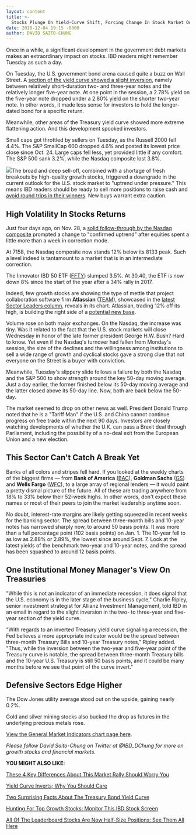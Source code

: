 ```yaml
---
layout: content
title: >-
  Stocks Plunge On Yield-Curve Shift, Forcing Change In Stock Market Outlook
date: 2018-12-04 19:15 -0800
author: DAVID SAITO-CHUNG
---
```






Once in a while, a significant development in the government debt markets makes an extraordinary impact on stocks. IBD readers might remember Tuesday as such a day.




On Tuesday, the U.S. government bond arena caused quite a buzz on Wall Street. A [section of the yield curve showed a slight inversion](https://www.investors.com/research/the-income-investor/treasury-yield-curve-inverts-dow-jones-dives/), namely between relatively short-duration two- and three-year notes and the relatively longer five-year note. At one point in the session, a 2.78% yield on the five-year note dropped under a 2.80% yield on the shorter two-year note. In other words, it made less sense for investors to hold the longer-dated bond for a specific return.


Meanwhile, other areas of the Treasury yield curve showed more extreme flattening action. And this development spooked investors.


Small caps got throttled by sellers on Tuesday, as the Russell 2000 fell 4.4%. The S&P SmallCap 600 dropped 4.6% and posted its lowest price close since Oct. 24. Large caps fell less, yet provided little if any comfort. The S&P 500 sank 3.2%, while the Nasdaq composite lost 3.8%.


![](https://www.investors.com/wp-content/uploads/2018/12/MP_1x1_120418-201x300.jpg)The broad and deep sell-off, combined with a shortage of fresh breakouts by high-quality growth stocks, triggered a downgrade in the current outlook for the U.S. stock market to "uptrend under pressure." This means IBD readers should be ready to sell more positions to raise cash and [avoid round trips in their winners](https://www.investors.com/how-to-invest/investors-corner/how-to-sell-dont-freeze-if-double-digit-gain-in-a-stock-shrinks-fast/). New buys warrant extra caution.


High Volatility In Stocks Returns
---------------------------------


Just four days ago, on Nov. 28, a [solid follow-through by the Nasdaq composite](https://www.investors.com/market-trend/the-big-picture/stock-market-cheers-powell-remarks-bottoming-signal/) prompted a change to "confirmed uptrend" after equities spent a little more than a week in correction mode.


At 7158, the Nasdaq composite now stands 12% below its 8133 peak. Such a level indeed is tantamount to a market that is in an intermediate correction.


The Innovator IBD 50 ETF ([FFTY](https://research.investors.com/quote.aspx?symbol=FFTY)) slumped 3.5%. At 30.40, the ETF is now down 8% since the start of the year after a 34% rally in 2017.


Indeed, few growth stocks are showing the type of mettle that project collaboration software firm **Atlassian** ([TEAM](https://research.investors.com/quote.aspx?symbol=TEAM)), showcased in the [latest Sector Leaders column](https://www.investors.com/stock-lists/sector-leaders/top-software-stock-atlassian-sector-leader/), reveals in its chart. Atlassian, trading 12% off its high, is building the right side of a [potential new base](https://www.investors.com/how-to-invest/investors-corner/how-to-trade-stocks-base-stock-charts/).


Volume rose on both major exchanges. On the Nasdaq, the increase was tiny. Was it related to the fact that the U.S. stock markets will close Wednesday in honor of the late former president George H.W. Bush? Hard to know. Yet even if the Nasdaq's turnover had fallen from Monday's session, the size of the declines and the willingness among institutions to sell a wide range of growth and cyclical stocks gave a strong clue that not everyone on the Street is a buyer with conviction.



Meanwhile, Tuesday's slippery slide follows a failure by both the Nasdaq and the S&P 500 to show strength around the key 50-day moving average. Just a day earlier, the former finished below its 50-day moving average and the latter closed above its 50-day line. Now, both are back below the 50-day.


The market seemed to drop on other news as well. President Donald Trump noted that he is a "Tariff Man" if the U.S. and China cannot continue progress on free trade within the next 90 days. Investors are closely watching developments of whether the U.K. can pass a Brexit deal through Parliament, including the possibility of a no-deal exit from the European Union and a new election.


This Sector Can't Catch A Break Yet
-----------------------------------


Banks of all colors and stripes fell hard. If you looked at the weekly charts of the biggest firms — from **Bank of America** ([BAC](https://research.investors.com/quote.aspx?symbol=BAC)), **Goldman Sachs** ([GS](https://research.investors.com/quote.aspx?symbol=GS)) and **Wells Fargo** ([WFC](https://research.investors.com/quote.aspx?symbol=WFC)), to a large array of regional lenders — it would paint a pretty dismal picture of the future. All of these are trading anywhere from 18% to 33% below their 52-week highs. In other words, don't expect these names or most of their peers to join the market leadership anytime soon.


No doubt, interest-rate margins are likely getting squeezed in recent weeks for the banking sector. The spread between three-month bills and 10-year notes has narrowed sharply now, to around 50 basis points. It was more than a full percentage point (102 basis points) on Jan. 1. The 10-year fell to as low as 2.88% or 2.89%, the lowest since around Sept. 7. Look at the latest yields of the benchmark two-year and 10-year notes, and the spread has been squashed to around 12 basis points.


One Institutional Money Manager's View On Treasuries
----------------------------------------------------


"While this is not an indicator of an immediate recession, it does signal that the U.S. economy is in the later stage of the business cycle," Charlie Ripley, senior investment strategist for Allianz Investment Management, told IBD in an email in regard to the slight inversion in the two- to three-year and five-year section of the yield curve.


"With regards to an inverted Treasury yield curve signaling a recession, the Fed believes a more appropriate indicator would be the spread between three-month Treasury Bills and 10-year Treasury notes," Ripley added. "Thus, while the inversion between the two-year and five-year point of the Treasury curve is notable, the spread between three-month Treasury bills and the 10-year U.S. Treasury is still 50 basis points, and it could be many months before we see that point of the curve invert."


Defensive Sectors Edge Higher
-----------------------------


The Dow Jones utility average stood out on the upside, gaining nearly 0.2%.


Gold and silver mining stocks also bucked the drop as futures in the underlying precious metals rose.


[View the General Market Indicators chart page here](https://www.investors.com/wp-content/uploads/2018/12/IBD0412152727GMI.pdf).


*Please follow David Saito-Chung on Twitter at @IBD\_DChung for more on growth stocks and financial markets.*


**YOU MIGHT ALSO LIKE:**


[These 4 Key Differences About This Market Rally Should Worry You](https://www.investors.com/market-trend/stock-market-today/dow-jones-futures-stock-market-rally-apple-stock-market-rally-s-and-p-500-earnings/)


[Yield Curve Inverts; Why You Should Care](https://www.investors.com/research/the-income-investor/treasury-yield-curve-inverts-dow-jones-dives/)


[Two Surprising Facts About The Treasury Bond Yield Curve](https://www.investors.com/how-to-invest/investors-corner/how-to-trade-treasury-bond-yield-curve-stocks/)


[Hunting For Top Growth Stocks: Monitor This IBD Stock Screen](https://research.investors.com/stock-lists/sector-leaders)


[All Of The Leaderboard Stocks Are Now Half-Size Positions: See Them All Here](https://leaderboard.investors.com/#/leaders/leadersnearabuypoint)




